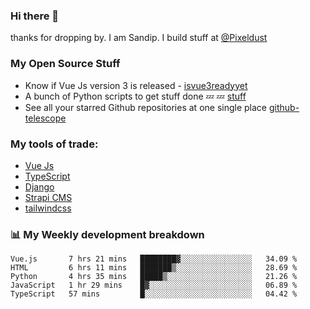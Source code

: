 ### Hi there 👋

thanks for dropping by.
I am Sandip. I build stuff at [@Pixeldust](github.com/pixeldust-in/)

###  **My Open Source Stuff**

 - Know if Vue Js version 3 is released -  [isvue3readyyet](https://github.com/sandiprb/isvue3readyyet)
 - A bunch of Python scripts to get stuff done 💤 💤 [stuff](https://github.com/sandiprb/stuff)
 - See all your starred Github repositories at one single place [github-telescope](https://github.com/sandiprb/github-telescope)



###  **My tools of trade:**
 - [Vue Js](https://github.com/vuejs/vue/)
 - [TypeScript](https://github.com/microsoft/TypeScript)
 - [Django](github.com/django/django)
 - [Strapi CMS](github.com/strapi/strapi)
 - [tailwindcss](https://github.com/tailwindlabs/tailwindcss)


###  📊 **My Weekly development breakdown**
<!--START_SECTION:waka-->
```text
Vue.js       7 hrs 21 mins   ████████▓░░░░░░░░░░░░░░░░   34.09 % 
HTML         6 hrs 11 mins   ███████▒░░░░░░░░░░░░░░░░░   28.69 % 
Python       4 hrs 35 mins   █████▒░░░░░░░░░░░░░░░░░░░   21.26 % 
JavaScript   1 hr 29 mins    █▓░░░░░░░░░░░░░░░░░░░░░░░   06.89 % 
TypeScript   57 mins         █░░░░░░░░░░░░░░░░░░░░░░░░   04.42 % 
```
<!--END_SECTION:waka-->
